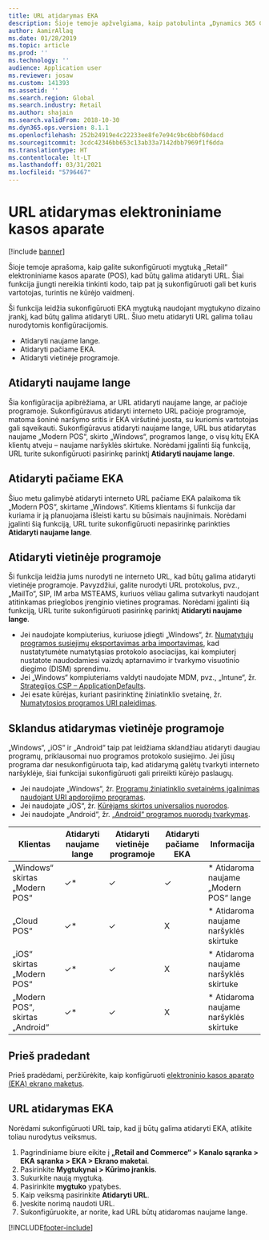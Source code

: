 ```yaml
---
title: URL atidarymas EKA
description: Šioje temoje apžvelgiama, kaip patobulinta „Dynamics 365 Commerce“ produktų ir klientų ieškos funkcija.
author: AamirAllaq
ms.date: 01/28/2019
ms.topic: article
ms.prod: ''
ms.technology: ''
audience: Application user
ms.reviewer: josaw
ms.custom: 141393
ms.assetid: ''
ms.search.region: Global
ms.search.industry: Retail
ms.author: shajain
ms.search.validFrom: 2018-10-30
ms.dyn365.ops.version: 8.1.1
ms.openlocfilehash: 252b24919e4c22233ee8fe7e94c9bc6bbf60dacd
ms.sourcegitcommit: 3cdc42346bb653c13ab33a7142dbb7969f1f6dda
ms.translationtype: HT
ms.contentlocale: lt-LT
ms.lasthandoff: 03/31/2021
ms.locfileid: "5796467"
---
```

# <a name="open-url-in-pos"></a>URL atidarymas elektroniniame kasos aparate

[!include [banner](includes/banner.md)]

Šioje temoje aprašoma, kaip galite sukonfigūruoti mygtuką „Retail“ elektroniniame kasos aparate (POS), kad būtų galima atidaryti URL. Šiai funkcija įjungti nereikia tinkinti kodo, taip pat ją sukonfigūruoti gali bet kuris vartotojas, turintis ne kūrėjo vaidmenį. 

Ši funkcija leidžia sukonfigūruoti EKA mygtuką naudojant mygtukyno dizaino įrankį, kad būtų galima atidaryti URL. Šiuo metu atidaryti URL galima toliau nurodytomis konfigūracijomis.

- Atidaryti naujame lange.
- Atidaryti pačiame EKA.
- Atidaryti vietinėje programoje.

## <a name="open-in-new-window"></a>Atidaryti naujame lange

Šia konfigūracija apibrėžiama, ar URL atidaryti naujame lange, ar pačioje programoje. Sukonfigūravus atidaryti interneto URL pačioje programoje, matoma šoninė naršymo sritis ir EKA viršutinė juosta, su kuriomis vartotojas gali sąveikauti. Sukonfigūravus atidaryti naujame lange, URL bus atidarytas naujame „Modern POS“, skirto „Windows“, programos lange, o visų kitų EKA klientų atveju – naujame naršyklės skirtuke. Norėdami įgalinti šią funkciją, URL turite sukonfigūruoti pasirinkę parinktį **Atidaryti naujame lange**.

## <a name="open-within-pos"></a>Atidaryti pačiame EKA

Šiuo metu galimybė atidaryti interneto URL pačiame EKA palaikoma tik „Modern POS“, skirtame „Windows“. Kitiems klientams ši funkcija dar kuriama ir ją planuojama išleisti kartu su būsimais naujinimais. Norėdami įgalinti šią funkciją, URL turite sukonfigūruoti nepasirinkę parinkties **Atidaryti naujame lange**.

## <a name="open-a-native-app"></a>Atidaryti vietinėje programoje

Ši funkcija leidžia jums nurodyti ne interneto URL, kad būtų galima atidaryti vietinėje programoje. Pavyzdžiui, galite nurodyti URL protokolus, pvz., „MailTo“, SIP, IM arba MSTEAMS, kuriuos vėliau galima sutvarkyti naudojant atitinkamas prieglobos įrenginio vietines programas. Norėdami įgalinti šią funkciją, URL turite sukonfigūruoti pasirinkę parinktį **Atidaryti naujame lange**.

- Jei naudojate kompiuterius, kuriuose įdiegti „Windows“, žr. [Numatytųjų programos susiejimų eksportavimas arba importavimas](https://docs.microsoft.com/windows-hardware/manufacture/desktop/export-or-import-default-application-associations), kad nustatytumėte numatytąsias protokolo asociacijas, kai kompiuterį nustatote naudodamiesi vaizdų aptarnavimo ir tvarkymo visuotinio diegimo (DISM) sprendimu.
- Jei „Windows“ kompiuteriams valdyti naudojate MDM, pvz., „Intune“, žr. [Strategijos CSP – ApplicationDefaults](https://docs.microsoft.com/windows/client-management/mdm/policy-csp-applicationdefaults).
- Jei esate kūrėjas, kuriant pasirinktinę žiniatinklio svetainę, žr. [Numatytosios programos URI paleidimas](https://docs.microsoft.com/windows/uwp/launch-resume/launch-default-app).

## <a name="open-a-native-app-seamlessly"></a>Sklandus atidarymas vietinėje programoje

„Windows“, „iOS“ ir „Android“ taip pat leidžiama sklandžiau atidaryti daugiau programų, priklausomai nuo programos protokolo susiejimo. Jei jūsų programa dar nesukonfigūruota taip, kad atidarymą galėtų tvarkyti interneto naršyklėje, šiai funkcijai sukonfigūruoti gali prireikti kūrėjo paslaugų.

- Jei naudojate „Windows“, žr. [Programų žiniatinklio svetainėms įgalinimas naudojant URI apdorojimo programas](https://docs.microsoft.com/windows/uwp/launch-resume/web-to-app-linking).
- Jei naudojate „iOS“, žr. [Kūrėjams skirtos universalios nuorodos](https://developer.apple.com/ios/universal-links/).
- Jei naudojate „Android“, žr. [„Android“ programos nuorodų tvarkymas](https://developer.android.com/training/app-links/).

| Klientas                | Atidaryti naujame lange | Atidaryti vietinėje programoje | Atidaryti pačiame EKA | Informacija                           |
|-----------------------|--------------------|-----------------|-----------------|-----------------------------------|
| „Windows“ skirtas „Modern POS“ | ✓\*                | ✓               | ✓              | \* Atidaroma naujame „Modern POS“ lange |
| „Cloud POS“             | ✓\*                | ✓               | X              | \* Atidaroma naujame naršyklės skirtuke        |
| „iOS“ skirtas „Modern POS“     | ✓\*                | ✓               | X              | \* Atidaroma naujame naršyklės skirtuke        |
| „Modern POS“, skirtas „Android“ | ✓\*                | ✓               | X              | \* Atidaroma naujame naršyklės skirtuke        |

## <a name="before-you-begin"></a>Prieš pradedant

Prieš pradėdami, peržiūrėkite, kaip konfigūruoti [elektroninio kasos aparato (EKA) ekrano maketus](pos-screen-layouts.md).

## <a name="open-url-in-pos"></a>URL atidarymas EKA

Norėdami sukonfigūruoti URL taip, kad jį būtų galima atidaryti EKA, atlikite toliau nurodytus veiksmus.

1. Pagrindiniame biure eikite į **„Retail and Commerce“ \> Kanalo sąranka \> EKA sąranka \> EKA \> Ekrano maketai**.
2. Pasirinkite **Mygtukynai \> Kūrimo įrankis**.
3. Sukurkite naują mygtuką.
4. Pasirinkite **mygtuko** ypatybes.
5. Kaip veiksmą pasirinkite **Atidaryti URL**.
6. Įveskite norimą naudoti URL.
7. Sukonfigūruokite, ar norite, kad URL būtų atidaromas naujame lange.


[!INCLUDE[footer-include](../includes/footer-banner.md)]